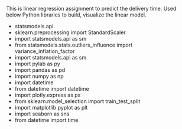 This is linear regression assignment to predict the delivery time. 
Used below Python libraries to build, visualize the linear model.
* statsmodels.api
* sklearn.preprocessing import StandardScaler
* import statsmodels.api as sm
* from statsmodels.stats.outliers_influence import variance_inflation_factor
* import statsmodels.api as sm 
* import pylab as py
* import pandas as pd
* import numpy as np
* import datetime 
* from datetime import datetime
* import plotly.express as px
* from sklearn.model_selection import train_test_split
* import matplotlib.pyplot as plt
* import seaborn as sns
* from datetime import time

